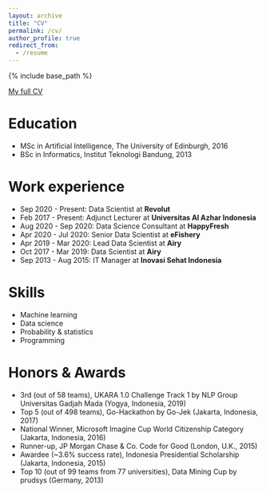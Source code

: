 ```yaml
---
layout: archive
title: "CV"
permalink: /cv/
author_profile: true
redirect_from:
  - /resume
---
```


{% include base_path %}

[My full CV](files/Resume.pdf)

Education
======
* MSc in Artificial Intelligence, The University of Edinburgh, 2016
* BSc in Informatics, Institut Teknologi Bandung, 2013

Work experience
======
* Sep 2020 - Present: Data Scientist at **Revolut**
* Feb 2017 - Present: Adjunct Lecturer at **Universitas Al Azhar Indonesia**
* Aug 2020 - Sep 2020: Data Science Consultant at **HappyFresh**
* Apr 2020 - Jul 2020: Senior Data Scientist at **eFishery**
* Apr 2019 - Mar 2020: Lead Data Scientist at **Airy**
* Oct 2017 - Mar 2019: Data Scientist at **Airy**
* Sep 2013 - Aug 2015: IT Manager at **Inovasi Sehat Indonesia**
  
Skills
======
* Machine learning
* Data science
* Probability & statistics
* Programming

Honors & Awards
======
* 3rd (out of 58 teams), UKARA 1.0 Challenge Track 1 by NLP Group Universitas Gadjah Mada (Yogya, Indonesia, 2019)
* Top 5 (out of 498 teams), Go-Hackathon by Go-Jek (Jakarta, Indonesia, 2017)
* National Winner, Microsoft Imagine Cup World Citizenship Category (Jakarta, Indonesia, 2016)
* Runner-up, JP Morgan Chase & Co. Code for Good (London, U.K., 2015)
* Awardee (~3.6% success rate), Indonesia Presidential Scholarship (Jakarta, Indonesia, 2015)
* Top 10 (out of 99 teams from 77 universities), Data Mining Cup by prudsys (Germany, 2013)